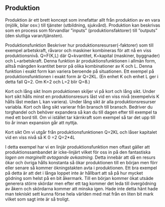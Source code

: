 ## Produktion

Produktion är ett brett koncept som innefattar allt från produktion av en vara (mjölk, bilar osv.) till
tjänster (utbildning, sjukvård). Produktion kan beskrivas som en process som förvandlar
”inputs” (produktionsfaktorer) till ”outputs” (den slutliga varan/tjänsten).

Produktionsfunktion
Beskriver hur produktionsresurser(-faktorer) som till exempel arbetskraft, råvaror och maskiner
kombineras för att nå en viss produktionsnivå.
Q=F(K,L) där Q=kvantitet, K=kapital (maskiner, byggnader) och L=arbetskraft. Denna funktion är
produktionsfunktionen i allmän form, alltså mängden kvantitet beror på olika kombinationer av K och
L. Denna funktion i exakt form kan variera beroende på situationen. Ett exempel på
produktionsfunktionen i exakt form är Q=2KL.
(En enhet K och enhet L ger i detta fall Q=2. Om K=2 och L=2 blir Q=8.)

Kort och lång sikt
Inom produktionen skiljer vi på kort och lång sikt. Under kort sikt hålls minst en produktionsresurs låst
vid en viss nivå (exempelvis K hålls låst medan L kan variera). Under lång sikt är alla
produktionsresurser variabla.
Kort och lång sikt varierar från bransch till bransch. Bedriver du torghandel och behöver expandera
så kan du till dagen efter till exempel ta med ett bord till. Om vi istället tar kärnkraft som exempel så
tar det upp till tio år innan expansion går att nyttja.

Kort sikt
Om vi utgår från produktionsfunktionen Q=2KL och låser kapitalet vid en viss nivå så K 0 =2 Q=2*4L

I detta exempel har vi en linjär produktionsfunktion men oftast gäller att produktionssambandet är
icke-linjärt vilket för oss in på den fantastiska _lagen om marginellt avtagande avkastning._ Detta
innebär att då en resurs ökar och övriga hålls konstanta så ökar produktionen till en början men förr
eller senare så kommer ökningstakten avta i produktionen. Ett bra exempel på detta är att det i långa
loppet inte är hållbart att så på hur mycket gödning som helst på en bit åkermark. Till en början
kommer ökat utsäde generera större skördar men efter ett tag kommer det leda till övergödning av
åkern och skördarna kommer att minska igen. Hade inte detta hänt hade man tekniskt sett kunna
förse hela världen med mat från en liten bit mark vilket som sagt inte är så troligt.


